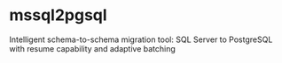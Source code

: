 # mssql2pgsql
Intelligent schema-to-schema migration tool: SQL Server to PostgreSQL with resume capability and adaptive batching
